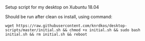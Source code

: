 Setup script for my desktop on Xubuntu 18.04 

Should be run after clean os install, using command:

```
wget https://raw.githubusercontent.com/knrdkos/desktop-scripts/master/initial.sh && chmod +x initial.sh && sudo bash initial.sh && rm initial.sh && reboot
```
